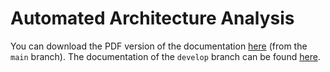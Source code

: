 # Automated Architecture Analysis

You can download the PDF version of the documentation [here](https://gitlab.uni-ulm.de/api/v4/projects/6351/jobs/artifacts/main/raw/latex/aranea.pdf?job=build-docs) (from the `main` branch).
The documentation of the `develop` branch can be found [here](https://gitlab.uni-ulm.de/api/v4/projects/6351/jobs/artifacts/develop/raw/latex/aranea.pdf?job=build-docs).
